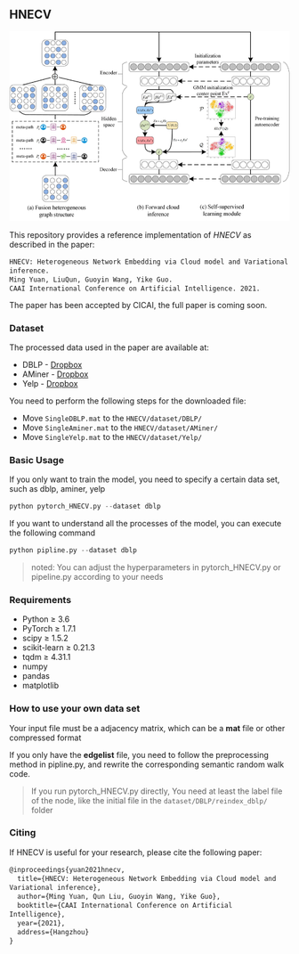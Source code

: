 ## HNECV

![](fig1.jpg)

This repository provides a reference implementation of *HNECV* as described in the paper:

```
HNECV: Heterogeneous Network Embedding via Cloud model and Variational inference.
Ming Yuan, LiuQun, Guoyin Wang, Yike Guo.
CAAI International Conference on Artificial Intelligence. 2021.
```

The paper has been accepted by CICAI, the full paper is coming soon.

### Dataset

The processed data used in the paper are available at:

- DBLP - [Dropbox](https://www.dropbox.com/s/zpvkz0bsvepzuqm/SingleDBLP.mat?dl=0)
- AMiner - [Dropbox](https://www.dropbox.com/s/p7r4s0llqnsw7es/SingleAminer.mat?dl=0)
- Yelp - [Dropbox](https://www.dropbox.com/s/whowte4f4zsu86r/SingleYelp.mat?dl=0)

You need to perform the following steps for the downloaded file: 

- Move `SingleDBLP.mat` to the `HNECV/dataset/DBLP/`
- Move `SingleAminer.mat` to the `HNECV/dataset/AMiner/`
- Move `SingleYelp.mat` to the `HNECV/dataset/Yelp/`

### Basic Usage

If you only want to train the model, you need to specify a certain data set, such as dblp, aminer, yelp

```python
python pytorch_HNECV.py --dataset dblp
```

If you want to understand all the processes of the model, you can execute the following command

```python
python pipline.py --dataset dblp
```

> noted: You can adjust the hyperparameters in pytorch_HNECV.py or pipeline.py according to your needs

### Requirements

- Python ≥ 3.6
- PyTorch ≥ 1.7.1
- scipy ≥ 1.5.2
- scikit-learn ≥ 0.21.3
- tqdm ≥ 4.31.1
- numpy
- pandas
- matplotlib

### How to use your own data set

Your input file must be a adjacency matrix, which can be a **mat** file or other compressed format

If you only have the **edgelist** file, you need to follow the preprocessing method in pipline.py, and rewrite the corresponding semantic random walk code.

> If you run pytorch_HNECV.py directly, You need at least the label file of the node, like the initial file in the `dataset/DBLP/reindex_dblp/` folder

### Citing

If HNECV is useful for your research, please cite the following paper:

```
@inproceedings{yuan2021hnecv,
  title={HNECV: Heterogeneous Network Embedding via Cloud model and Variational inference},
  author={Ming Yuan, Qun Liu, Guoyin Wang, Yike Guo},
  booktitle={CAAI International Conference on Artificial Intelligence},
  year={2021},
  address={Hangzhou}
}
```
